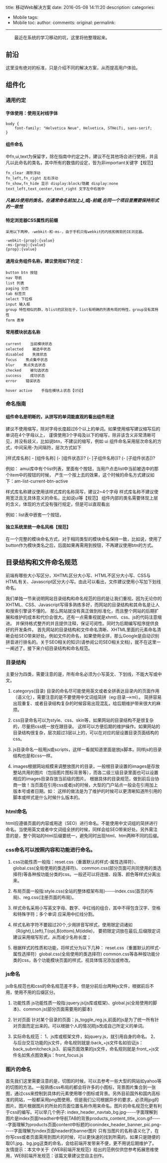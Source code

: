 title:  移动Web解决方案
date: 2016-05-08 14:11:20
description: 
categories:
- Mobile
tags:
- Mobile
toc:
author:
comments:
original:
permalink: 
---
　　最近在系统的学习移动的坑，这里将他整理起来。
<!-- more -->

## 前沿

这里没有绝对的标准，只是介绍不同的解决方案，从而提高用户体验。

## 组件化

### 通用约定

#### 字体使用：使用无衬线字体

```
body {
    font-family: "Helvetica Neue", Helvetica, STHeiTi, sans-serif;
}
```

#### 组件命名


中fn,ui,text为保留字，除在指南中约定之外，建议不在其他场合进行使用，并且凡以此命名的类名，其中所有的数值的设定，皆为非important关键字【规范】

```
fn_clear 清除浮动
fn_left,fn_right 左右浮动
fn_show,fn_hide 显示 display:block/隐藏 display:none
text_left,text_center,text_right 文字左中右居中
```

##### 凡被JS使用的类名，在通常命名前加上J_或j-前缀,在同一个项目里需要保持形式的一致性

#### 特定浏览器CSS属性的前缀

```
采用以下两种，-webkit-和-ms-，由于手机只有webkit的内核和微软的IE浏览器。

-webkit-{prop}:{value}
-ms-{prop}:{value}
{prop}:{value}
```

#### 通用业务组件名称，建议使用如下约定：

```
button btn 按钮
nav 导航
list 列表
paging 分页
tab 标签页
select 下拉框
input 输入框
group 特性相似的群，与list的区别在于，list有明确的列表布局的特性，group没有其特性
form 表单
```

#### 常用模块状态名称

```
current    当前模块状态
selected    被选中状态
disabled    失效状态
focus    焦点集中状态
blur    焦点失去状态
checked    被勾选状态
success    成功状态
error    错误状态

hover active    手指在模块上状态【讨论】
```

### 命名指南

#### 组件命名是明晰的，从拼写的单词能直观的看出组件用途

建议不使用缩写，除对字母长度超过6个以上的单词。如果使用缩写建议缩写后的单词在4个字母以上，
谨慎使用3个字母及以下的缩写，除非该含义非常清晰可见，并没有歧义，比如说btn，不建议的缩写，例如 ui
组件命名采用层次命名的方式，中间采用-为间隔符，层次方式如下

[样式库名称] - [组件名称] (- [组件状态])? (- [子组件名称])? (- [子组件状态])?

例如：
amui库中有个list列表，里面有个按钮，当用户点击list中当前被选中的那个item中的按钮的时候，
产生一个按上去的效果，这个时候的命名方式建议如下：am-list-current-btn-active

样式库名称建议使用该样式库的名称简写，建议2~4个字母
样式库名称不建议使用宽泛且无具体意义的命名，比如说ui等【规范】
组件内部的类名需要体现上层的含义，体现的方式没有强行规定，但是可以直观看出

例如：list表中嵌套一个按钮，

#### 独立系统里统一命名风格【规范】

在一个完整的模块命名方式，对于相同类型的模块命名保持一致，比如说，使用了button作为模块类名之后，后面如果再需用到按钮，不再建议使用btn的方式。


## 目录结构和文件命名规范

前端有哪些大小写区分，XHTML区分大小写、HTML不区分大小写、CSS与HTML有关、Javascript区分大小写。由此可以看出，文件建议使用小写加下划线命名。

我们单独一节来说明网站目录结构和命名规范的目的是让我们重视。因为无论你的XHTML、CSS、Javascript写得多熟练多好，而网站的目录结构和其命名是让人和搜索引擎读不懂的。
那么网站就没有真正做到标准化，而且整个网站的后期扩展和维护的成本和代价会很大。还有一点需重视就是xhmtl、css、js的代码注意缩进。
并保持格式整齐的并且提供注释，保证可阅性。同时为后期编写程序提供良好的开发条件。
首先网站的目录结构和文件命名清晰、XHTML里面的元素命名清晰会给SEO带来好处。例如文件的命名，如果使用全拼，那么Google是自动识别拼音进行排名的。关于SEO相关的知识(请参阅公司SEO相关文档)，就不在这里一一阐述了。接下来介绍目录结构和命名规范。

### 目录结构
主要分为四类，需要注意的是，所有命名必须为小写英文、下划线，不能大写或中文。

1. categorys(目录)
目录的命名尽可能使用英文或者全拼表达目录内的页面作用（语义化），需要注意的是不要使用中文词组简拼（eg:目录-->ml）。
简拼容易出现重复、或者目录结构复杂的时候容易出现混乱，给后期维护带来很大的麻烦。

1. css目录命名可以为style、css、skin等，如果网站的目录结构不是很复杂的，尽量把css统一放在跟目录。
这样可以方便后期的维护操作。如果网站的目录结构很复杂，层次超过3层以上的，可以在对应的层设置目录页面结构的css。

1. js目录命名一般用js或scripts，这样一看就知道里面是放js脚本。同样js的目录结构也是和css一样。

1. images根据网站规模来调整放图片的目录，一般根目录设置的images是存放整站共用的图片（包括图片图标背景等），而各二级三级目录里面也可以设置相应的images目录存放当前级的图片。
根据具体的目录规范，做到前后台协商一致！当页面在引用css或者js的时候，大型的门户站点一般会在引用加上版本号或者日期。如：
这样的做法是为了维护的时候可以更清晰知道所引用的脚本或样式是什么时候什么版本的。

### html命名
html应遵循页面的内容或用途（SEO）进行命名。不能使用中文词组的简拼进行命名。当使用英文或者中文词组全拼的时候，同样会给SEO带来好处。另外需注意的是，整个网站的html后缀要统一，避免同时出现html、htm两种不同的后缀。

### css命名可以按照内容和功能进行命名。

1. css功能性质一般指：reset.css（重置默认的样式-属性选择符）、global.css(全局使用的类选择符)、
common.css(部分页面可共同使用的类选择符)等各种按功能分类的css。一般还可以将连接、段落、颜色等样式分离出来。

1. 布局页面一般指:style.css(全站的整体框架布局)-----index.css(首页的布局)、reg.css(注册页面的布局)。
1. 样式命名采用小写英文字母、数字、中扛线的组合，其中不得包含汉字、空格和特殊字符；多个单词
应采用中扛线分割。

1. 样式名称字符不要超过20个,少用拼音写样式，使用限定词诸如（R(ight),L(eft),T(op),B(ottom),M(iddle)，
要把限定词放在最后,后缀限定词建议采用缩写形式，从而减少名称长度；

1. 根据样式的性质和功能，将样式分为以下几种：
reset.css（重置默认的样式-属性选择符）global.css(全局使用的类选择符) common.css等各种按功能分类的css，各个功能模块页面的样式，视具体情况添加或修改。

### js命名
js命名规范也和css的命名规范差不多，但是分前后台两种js文件，根据前后不用，使用不用的后缀区分。

1. 功能性质
js功能性质一般指:jquery.js(js库或框架)、global.js(全局使用的脚本)、common.js(部分页面需要用的脚本)

1. 针对页面
针对某个目录的页面：js_toggle_reg.js,前面的js是为了统一所有针对页面而定出来的。可以根据个人的情况把js改成自己所定义的单词。
1. 实际命名规范：
1、js库或框架文件，如jquery.js，就引用自身的命名。
2、与后台交互功能的js文件，命名规则就是:back_+js文件名如验证js：back_submitcheck.js3、前端页面效果的js文件，命名规则就是:front_+js文件名如焦点图效果js：front_focus.js

### 图片的命名
首先我们这里需要注意的是，切图的时候，可以去参考一些大型的网站如yahoo等的切图的方法。一般熟练css布局的都会将许多的小图标，背景图片集合到一张图，通过css来控制到具体的元素使用哪个图标或背景。另外目前国外和国内高标准的网站，一般都采用png图使用，但是我们公司根据异步的要求，必须用jpg的图片。图片根据图片的所处的页面位置名称作用来命名。图片的命名规范化更有利于css的编写。可以举几个例子:
index_header_navtab_bg.jpg-----字面理解到图片是index页面headher中导航TAB的背景products_content_title_icon.gif-----字面理解为products页面content中标题的iconindex_header_banner_pic.png-----字面理解为index页面header的banner图片
只有当图片的名称语义化了，在你写css或者页面需用到图片的时候，可以更快速的找到所需的。如果只是随便的取01.jpg、bg.jpg这类的命名，会给前端开发带来不便，更不用说后期维护了。
友情提示：本文中关于《WEB前端开发规范》给出的范例仅供您参考拓展思维使用，WEB前端开发规范：该篇文章建议您自主创作。